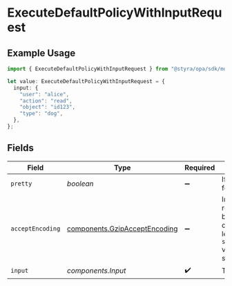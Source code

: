 # ExecuteDefaultPolicyWithInputRequest

## Example Usage

```typescript
import { ExecuteDefaultPolicyWithInputRequest } from "@styra/opa/sdk/models/operations";

let value: ExecuteDefaultPolicyWithInputRequest = {
  input: {
    "user": "alice",
    "action": "read",
    "object": "id123",
    "type": "dog",
  },
};
```

## Fields

| Field                                                                                                                                                                                                         | Type                                                                                                                                                                                                          | Required                                                                                                                                                                                                      | Description                                                                                                                                                                                                   |
| ------------------------------------------------------------------------------------------------------------------------------------------------------------------------------------------------------------- | ------------------------------------------------------------------------------------------------------------------------------------------------------------------------------------------------------------- | ------------------------------------------------------------------------------------------------------------------------------------------------------------------------------------------------------------- | ------------------------------------------------------------------------------------------------------------------------------------------------------------------------------------------------------------- |
| `pretty`                                                                                                                                                                                                      | *boolean*                                                                                                                                                                                                     | :heavy_minus_sign:                                                                                                                                                                                            | If parameter is `true`, response will formatted for humans.                                                                                                                                                   |
| `acceptEncoding`                                                                                                                                                                                              | [components.GzipAcceptEncoding](../../../sdk/models/components/gzipacceptencoding.md)                                                                                                                         | :heavy_minus_sign:                                                                                                                                                                                            | Indicates the server should respond with a gzip encoded body. The server will send the compressed response only if its length is above `server.encoding.gzip.min_length` value. See the configuration section |
| `input`                                                                                                                                                                                                       | *components.Input*                                                                                                                                                                                            | :heavy_check_mark:                                                                                                                                                                                            | The input document                                                                                                                                                                                            |